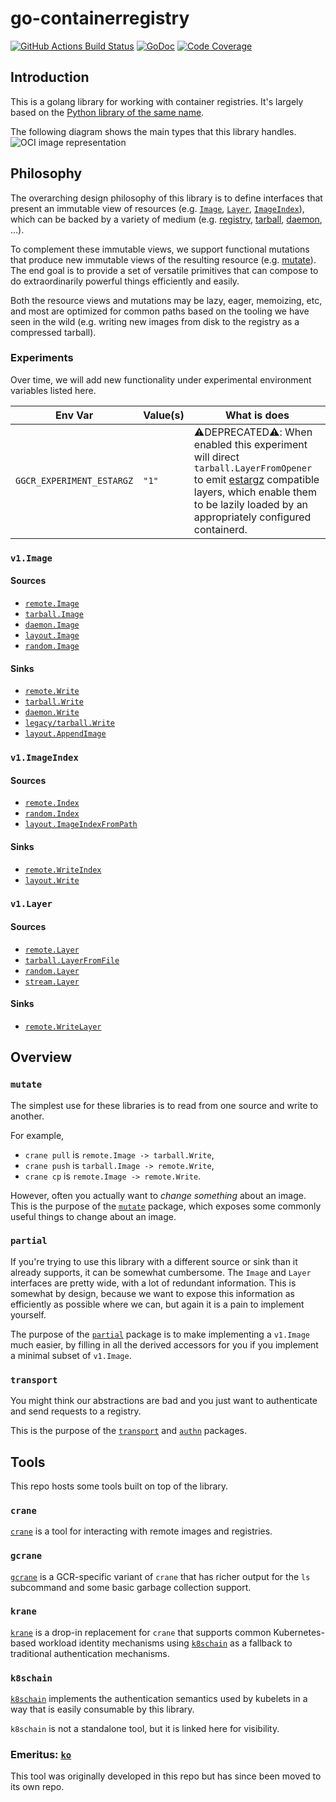 # go-containerregistry

[![GitHub Actions Build Status](https://github.com/stgrace/go-containerregistry/workflows/Build/badge.svg)](https://github.com/stgrace/go-containerregistry/actions?query=workflow%3ABuild)
[![GoDoc](https://godoc.org/github.com/stgrace/go-containerregistry?status.svg)](https://godoc.org/github.com/stgrace/go-containerregistry)
[![Code Coverage](https://codecov.io/gh/stgrace/go-containerregistry/branch/main/graph/badge.svg)](https://codecov.io/gh/stgrace/go-containerregistry)

## Introduction

This is a golang library for working with container registries.
It's largely based on the [Python library of the same name](https://github.com/google/containerregistry).

The following diagram shows the main types that this library handles.
![OCI image representation](images/ociimage.jpeg)

## Philosophy

The overarching design philosophy of this library is to define interfaces that present an immutable
view of resources (e.g. [`Image`](https://godoc.org/github.com/stgrace/go-containerregistry/pkg/v1#Image),
[`Layer`](https://godoc.org/github.com/stgrace/go-containerregistry/pkg/v1#Layer),
[`ImageIndex`](https://godoc.org/github.com/stgrace/go-containerregistry/pkg/v1#ImageIndex)),
which can be backed by a variety of medium (e.g. [registry](./pkg/v1/remote/README.md),
[tarball](./pkg/v1/tarball/README.md), [daemon](./pkg/v1/daemon/README.md), ...).

To complement these immutable views, we support functional mutations that produce new immutable views
of the resulting resource (e.g. [mutate](./pkg/v1/mutate/README.md)).  The end goal is to provide a
set of versatile primitives that can compose to do extraordinarily powerful things efficiently and easily.

Both the resource views and mutations may be lazy, eager, memoizing, etc, and most are optimized
for common paths based on the tooling we have seen in the wild (e.g. writing new images from disk
to the registry as a compressed tarball).


### Experiments

Over time, we will add new functionality under experimental environment variables listed here.

| Env Var | Value(s) | What is does |
|---------|----------|--------------|
| `GGCR_EXPERIMENT_ESTARGZ` | `"1"` | ⚠️DEPRECATED⚠️: When enabled this experiment will direct `tarball.LayerFromOpener` to emit [estargz](https://github.com/opencontainers/image-spec/issues/815) compatible layers, which enable them to be lazily loaded by an appropriately configured containerd. |


### `v1.Image`

#### Sources

* [`remote.Image`](https://godoc.org/github.com/stgrace/go-containerregistry/pkg/v1/remote#Image)
* [`tarball.Image`](https://godoc.org/github.com/stgrace/go-containerregistry/pkg/v1/tarball#Image)
* [`daemon.Image`](https://godoc.org/github.com/stgrace/go-containerregistry/pkg/v1/daemon#Image)
* [`layout.Image`](https://godoc.org/github.com/stgrace/go-containerregistry/pkg/v1/layout#Path.Image)
* [`random.Image`](https://godoc.org/github.com/stgrace/go-containerregistry/pkg/v1/random#Image)

#### Sinks

* [`remote.Write`](https://godoc.org/github.com/stgrace/go-containerregistry/pkg/v1/remote#Write)
* [`tarball.Write`](https://godoc.org/github.com/stgrace/go-containerregistry/pkg/v1/tarball#Write)
* [`daemon.Write`](https://godoc.org/github.com/stgrace/go-containerregistry/pkg/v1/daemon#Write)
* [`legacy/tarball.Write`](https://godoc.org/github.com/stgrace/go-containerregistry/pkg/legacy/tarball#Write)
* [`layout.AppendImage`](https://godoc.org/github.com/stgrace/go-containerregistry/pkg/v1/layout#Path.AppendImage)

### `v1.ImageIndex`

#### Sources

* [`remote.Index`](https://godoc.org/github.com/stgrace/go-containerregistry/pkg/v1/remote#Index)
* [`random.Index`](https://godoc.org/github.com/stgrace/go-containerregistry/pkg/v1/random#Index)
* [`layout.ImageIndexFromPath`](https://godoc.org/github.com/stgrace/go-containerregistry/pkg/v1/layout#ImageIndexFromPath)

#### Sinks

* [`remote.WriteIndex`](https://godoc.org/github.com/stgrace/go-containerregistry/pkg/v1/remote#WriteIndex)
* [`layout.Write`](https://godoc.org/github.com/stgrace/go-containerregistry/pkg/v1/layout#Write)

### `v1.Layer`

#### Sources

* [`remote.Layer`](https://godoc.org/github.com/stgrace/go-containerregistry/pkg/v1/remote#Layer)
* [`tarball.LayerFromFile`](https://godoc.org/github.com/stgrace/go-containerregistry/pkg/v1/tarball#LayerFromFile)
* [`random.Layer`](https://godoc.org/github.com/stgrace/go-containerregistry/pkg/v1/random#Layer)
* [`stream.Layer`](https://godoc.org/github.com/stgrace/go-containerregistry/pkg/v1/stream#Layer)

#### Sinks

* [`remote.WriteLayer`](https://godoc.org/github.com/stgrace/go-containerregistry/pkg/v1/remote#WriteLayer)

## Overview

### `mutate`

The simplest use for these libraries is to read from one source and write to another.

For example,

 * `crane pull` is `remote.Image -> tarball.Write`,
 * `crane push` is `tarball.Image -> remote.Write`,
 * `crane cp` is `remote.Image -> remote.Write`.

However, often you actually want to _change something_ about an image.
This is the purpose of the [`mutate`](pkg/v1/mutate) package, which exposes
some commonly useful things to change about an image.

### `partial`

If you're trying to use this library with a different source or sink than it already supports,
it can be somewhat cumbersome. The `Image` and `Layer` interfaces are pretty wide, with a lot
of redundant information. This is somewhat by design, because we want to expose this information
as efficiently as possible where we can, but again it is a pain to implement yourself.

The purpose of the [`partial`](pkg/v1/partial) package is to make implementing a `v1.Image`
much easier, by filling in all the derived accessors for you if you implement a minimal
subset of `v1.Image`.

### `transport`

You might think our abstractions are bad and you just want to authenticate
and send requests to a registry.

This is the purpose of the [`transport`](pkg/v1/remote/transport) and [`authn`](pkg/authn) packages.

## Tools

This repo hosts some tools built on top of the library.

### `crane`

[`crane`](cmd/crane/README.md) is a tool for interacting with remote images
and registries.

### `gcrane`

[`gcrane`](cmd/gcrane/README.md) is a GCR-specific variant of `crane` that has
richer output for the `ls` subcommand and some basic garbage collection support.

### `krane`

[`krane`](cmd/krane/README.md) is a drop-in replacement for `crane` that supports
common Kubernetes-based workload identity mechanisms using [`k8schain`](#k8schain)
as a fallback to traditional authentication mechanisms.

### `k8schain`

[`k8schain`](pkg/authn/k8schain/README.md) implements the authentication
semantics used by kubelets in a way that is easily consumable by this library.

`k8schain` is not a standalone tool, but it is linked here for visibility.

### Emeritus: [`ko`](https://github.com/google/ko)

This tool was originally developed in this repo but has since been moved to its
own repo.
